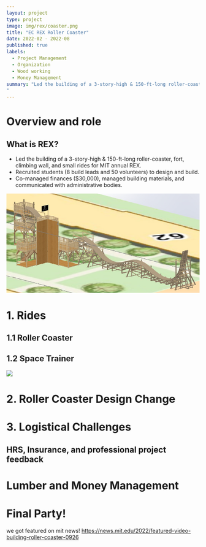 ```yaml
---
layout: project
type: project
image: img/rex/coaster.png
title: "EC REX Roller Coaster"
date: 2022-02 - 2022-08
published: true
labels:
  - Project Management
  - Organization
  - Wood working
  - Money Management
summary: "Led the building of a 3-story-high & 150-ft-long roller-coaster, fort, climbing wall, and small rides for MIT annual REX. Recruited students (8 build leads and 50 volunteers) to design and build. Co-managed finances ($30,000), managed building materials, and communicated with administrative bodies.
"
---
```

# Overview and role
## What is REX?
- Led the building of a 3-story-high & 150-ft-long roller-coaster, fort, climbing wall, and small rides for MIT annual REX.
- Recruited students (8 build leads and 50 volunteers) to design and build.
- Co-managed finances ($30,000), managed building materials, and communicated with administrative bodies.
<div class="rounded float-end p-4">
    <img width="600px" src="../img/rex/coaster.png" class="img-thumbnail" >
</div>

# 1. Rides
## 1.1 Roller Coaster
## 1.2 Space Trainer

<div class="text-center p-4">
  <img width="600px" src="../img/yoyo/overview.pg" class="img-thumbnail" >
</div>

# 2. Roller Coaster Design Change

# 3. Logistical Challenges
## HRS, Insurance, and professional project feedback
# Lumber and Money Management
# Final Party!
we got featured on mit news!
https://news.mit.edu/2022/featured-video-building-roller-coaster-0926
